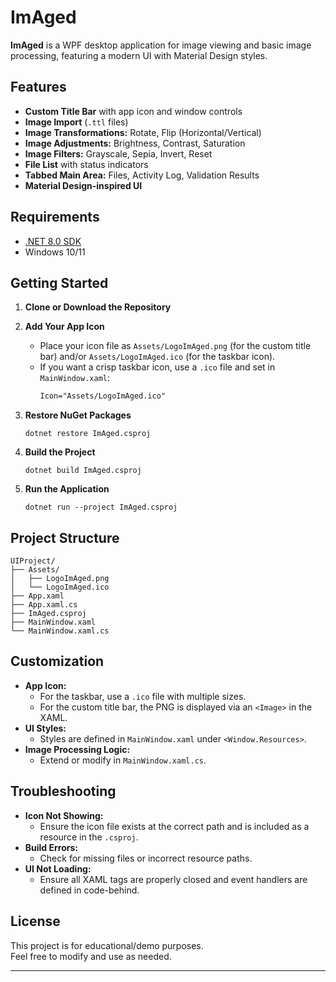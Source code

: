 # ImAged

**ImAged** is a WPF desktop application for image viewing and basic image processing, featuring a modern UI with Material Design styles.

## Features

- **Custom Title Bar** with app icon and window controls
- **Image Import** (`.ttl` files)
- **Image Transformations:** Rotate, Flip (Horizontal/Vertical)
- **Image Adjustments:** Brightness, Contrast, Saturation
- **Image Filters:** Grayscale, Sepia, Invert, Reset
- **File List** with status indicators
- **Tabbed Main Area:** Files, Activity Log, Validation Results
- **Material Design-inspired UI**

## Requirements

- [.NET 8.0 SDK](https://dotnet.microsoft.com/download)
- Windows 10/11

## Getting Started

1. **Clone or Download the Repository**

2. **Add Your App Icon**

   - Place your icon file as `Assets/LogoImAged.png` (for the custom title bar) and/or `Assets/LogoImAged.ico` (for the taskbar icon).
   - If you want a crisp taskbar icon, use a `.ico` file and set in `MainWindow.xaml`:
     ```xml
     Icon="Assets/LogoImAged.ico"
     ```

3. **Restore NuGet Packages**
   ```
   dotnet restore ImAged.csproj
   ```

4. **Build the Project**
   ```
   dotnet build ImAged.csproj
   ```

5. **Run the Application**
   ```
   dotnet run --project ImAged.csproj
   ```

## Project Structure

```
UIProject/
├── Assets/
│   ├── LogoImAged.png
│   └── LogoImAged.ico
├── App.xaml
├── App.xaml.cs
├── ImAged.csproj
├── MainWindow.xaml
└── MainWindow.xaml.cs
```

## Customization

- **App Icon:**  
  - For the taskbar, use a `.ico` file with multiple sizes.
  - For the custom title bar, the PNG is displayed via an `<Image>` in the XAML.
- **UI Styles:**  
  - Styles are defined in `MainWindow.xaml` under `<Window.Resources>`.
- **Image Processing Logic:**  
  - Extend or modify in `MainWindow.xaml.cs`.

## Troubleshooting

- **Icon Not Showing:**  
  - Ensure the icon file exists at the correct path and is included as a resource in the `.csproj`.
- **Build Errors:**  
  - Check for missing files or incorrect resource paths.
- **UI Not Loading:**  
  - Ensure all XAML tags are properly closed and event handlers are defined in code-behind.

## License

This project is for educational/demo purposes.  
Feel free to modify and use as needed.

---
